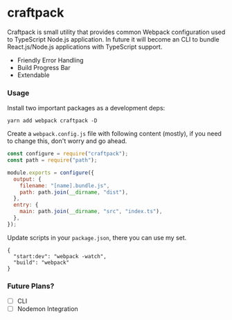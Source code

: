 # craftpack

Craftpack is small utility that provides common Webpack configuration used to TypeScript Node.js application. In future it will become an CLI to bundle React.js/Node.js applications with TypeScript support.

- Friendly Error Handling
- Build Progress Bar
- Extendable

### Usage

Install two important packages as a development deps:

```
yarn add webpack craftpack -D
```

Create a `webpack.config.js` file with following content (mostly), if you need to change this, don't worry and go ahead.

```js
const configure = require("craftpack");
const path = require("path");

module.exports = configure({
  output: {
    filename: "[name].bundle.js",
    path: path.join(__dirname, "dist"),
  },
  entry: {
    main: path.join(__dirname, "src", "index.ts"),
  },
});
```

Update scripts in your `package.json`, there you can use my set.

```
{
  "start:dev": "webpack -watch",
  "build": "webpack"
}
```

### Future Plans?

- [ ] CLI
- [ ] Nodemon Integration
